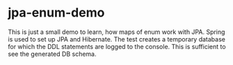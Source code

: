 # jpa-enum-demo

This is just a small demo to learn, how maps of enum work with JPA. Spring is used to set up JPA and Hibernate. The test creates a temporary database for which the DDL statements are logged to the console. This is sufficient to see the generated DB schema.
